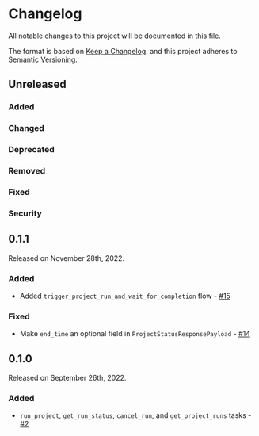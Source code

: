 # Changelog

All notable changes to this project will be documented in this file.

The format is based on [Keep a Changelog](https://keepachangelog.com/en/1.0.0/),
and this project adheres to [Semantic Versioning](https://semver.org/spec/v2.0.0.html).

## Unreleased

### Added

### Changed

### Deprecated

### Removed

### Fixed

### Security

## 0.1.1

Released on November 28th, 2022.

### Added

- Added `trigger_project_run_and_wait_for_completion` flow - [#15](https://github.com/PrefectHQ/prefect-hex/pull/15)

### Fixed

- Make `end_time` an optional field in `ProjectStatusResponsePayload` - [#14](https://github.com/PrefectHQ/prefect-hex/pull/14)

## 0.1.0

Released on September 26th, 2022.

### Added

- `run_project`, `get_run_status`, `cancel_run`, and `get_project_runs` tasks - [#2](https://github.com/PrefectHQ/prefect-hex/pull/2)
